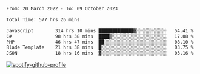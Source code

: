 <!--START_SECTION:waka-->

```txt
From: 20 March 2022 - To: 09 October 2023

Total Time: 577 hrs 26 mins

JavaScript        314 hrs 10 mins █████████████▓░░░░░░░░░░░   54.41 %
C#                98 hrs 38 mins  ████▒░░░░░░░░░░░░░░░░░░░░   17.08 %
PHP               46 hrs 47 mins  ██░░░░░░░░░░░░░░░░░░░░░░░   08.10 %
Blade Template    21 hrs 38 mins  █░░░░░░░░░░░░░░░░░░░░░░░░   03.75 %
JSON              18 hrs 16 mins  ▓░░░░░░░░░░░░░░░░░░░░░░░░   03.16 %
```

<!--END_SECTION:waka-->
[![spotify-github-profile](https://spotify-github-profile.vercel.app/api/view?uid=c00zprrvy9xiloa9qnco3hmng&cover_image=true&theme=novatorem&show_offline=false&background_color=121212&bar_color=53b14f&bar_color_cover=false)](https://spotify-github-profile.vercel.app/api/view?uid=c00zprrvy9xiloa9qnco3hmng&redirect=true)



